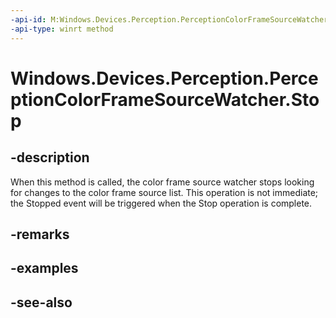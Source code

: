 ----api-id: M:Windows.Devices.Perception.PerceptionColorFrameSourceWatcher.Stop
-api-type: winrt method
---<!-- Method syntaxpublic void Stop()--># Windows.Devices.Perception.PerceptionColorFrameSourceWatcher.Stop## -descriptionWhen this method is called, the color frame source watcher stops looking for changes to the color frame source list. This operation is not immediate; the Stopped event will be triggered when the Stop operation is complete.## -remarks## -examples## -see-also